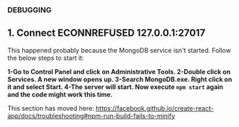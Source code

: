### DEBUGGING

## 1. Connect ECONNREFUSED 127.0.0.1:27017
This happened probably because the MongoDB service isn't started. Follow the below steps to start it:

**1-Go to Control Panel and click on Administrative Tools.
2-Double click on Services. A new window opens up.
3-Search MongoDB.exe. Right click on it and select Start.
4-The server will start. Now execute `npm start` again and the code might work this time.**



This section has moved here: https://facebook.github.io/create-react-app/docs/troubleshooting#npm-run-build-fails-to-minify
